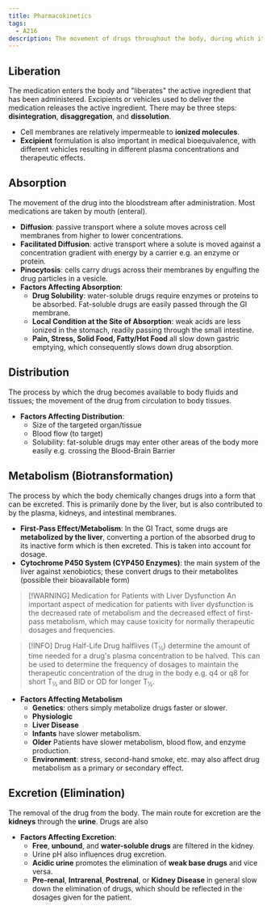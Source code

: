 ```yaml
---
title: Pharmacokinetics
tags:
  - A216
description: The movement of drugs throughout the body, during which its drug action is achieved, and the subsequent elimination of the drug from the body. (LADME)
---
```

## Liberation
The medication enters the body and "liberates" the active ingredient that has been administered. Excipients or vehicles used to deliver the medication releases the active ingredient. There may be three steps: **disintegration**, **disaggregation**, and **dissolution**.
- Cell membranes are relatively impermeable to **ionized molecules**.
- **Excipient** formulation is also important in medical bioequivalence, with different vehicles resulting in different plasma concentrations and therapeutic effects.
## Absorption
The movement of the drug into the bloodstream after administration. Most medications are taken by mouth (enteral).
- **Diffusion**: passive transport where a solute moves across cell membranes from higher to lower concentrations.
- **Facilitated Diffusion**: active transport where a solute is moved against a concentration gradient with energy by a carrier e.g. an enzyme or protein.
- **Pinocytosis**: cells carry drugs across their membranes by engulfing the drug particles in a vesicle.
- **Factors Affecting Absorption**:
	- **Drug Solubility**: water-soluble drugs require enzymes or proteins to be absorbed. Fat-soluble drugs are easily passed through the GI membrane.
	- **Local Condition at the Site of Absorption**: weak acids are less ionized in the stomach, readily passing through the small intestine.
	- **Pain, Stress, Solid Food, Fatty/Hot Food** all slow down gastric emptying, which consequently slows down drug absorption.
## Distribution
The process by which the drug becomes available to body fluids and tissues; the movement of the drug from circulation to body tissues.
- **Factors Affecting Distribution**:
	- Size of the targeted organ/tissue
	- Blood flow (to target)
	- Solubility: fat-soluble drugs may enter other areas of the body more easily e.g. crossing the Blood-Brain Barrier
## Metabolism (Biotransformation)
The process by which the body chemically changes drugs into a form that can be excreted. This is primarily done by the liver, but is also contributed to by the plasma, kidneys, and intestinal membranes.
- **First-Pass Effect/Metabolism**: In the GI Tract, some drugs are **metabolized by the liver**, converting a portion of the absorbed drug to its inactive form which is then excreted. This is taken into account for dosage.
- **Cytochrome P450 System (CYP450 Enzymes)**: the main system of the liver against xenobiotics; these convert drugs to their metabolites (possible their bioavailable form)
>[!WARNING] Medication for Patients with Liver Dysfunction
>An important aspect of medication for patients with liver dysfunction is the decreased rate of metabolism and the decreased effect of first-pass metabolism, which may cause toxicity for normally therapeutic dosages and frequencies.

>[!INFO] Drug Half-Life
>Drug halflives (T<sub>½</sub>) determine the amount of time needed for a drug's plasma concentration to be halved. This can be used to determine the frequency of dosages to maintain the therapeutic concentration of the drug in the body e.g. q4 or q8 for short T<sub>½</sub> and BID or OD for longer T<sub>½</sub>.

- **Factors Affecting Metabolism**
	- **Genetics**: others simply metabolize drugs faster or slower.
	- **Physiologic**
	- **Liver Disease**
	- **Infants** have slower metabolism.
	- **Older** Patients have slower metabolism, blood flow, and enzyme production.
	- **Environment**: stress, second-hand smoke, etc. may also affect drug metabolism as a primary or secondary effect.
## Excretion (Elimination)
The removal of the drug from the body. The main route for excretion are the **kidneys** through the **urine**. Drugs are also 
- **Factors Affecting Excretion**:
	- **Free**, **unbound**, and **water-soluble drugs** are filtered in the kidney.
	- Urine pH also influences drug excretion.
	- **Acidic urine** promotes the elimination of **weak base drugs** and vice versa.
	- **Pre-renal**, **Intrarenal**, **Postrenal**, or **Kidney Disease** in general slow down the elimination of drugs, which should be reflected in the dosages given for the patient.